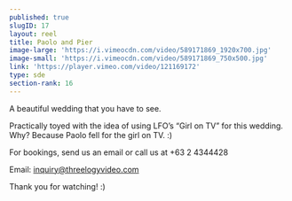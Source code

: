 ```yaml
---
published: true
slugID: 17
layout: reel
title: Paolo and Pier
image-large: 'https://i.vimeocdn.com/video/589171869_1920x700.jpg'
image-small: 'https://i.vimeocdn.com/video/589171869_750x500.jpg'
link: 'https://player.vimeo.com/video/121169172'
type: sde
section-rank: 16
---
```

A beautiful wedding that you have to see.

Practically toyed with the idea of using LFO’s “Girl on TV” for this wedding. Why? Because Paolo fell for the girl on TV. :)

For bookings, send us an email or call us at +63 2 4344428

Email: inquiry@threelogyvideo.com

Thank you for watching! :)
